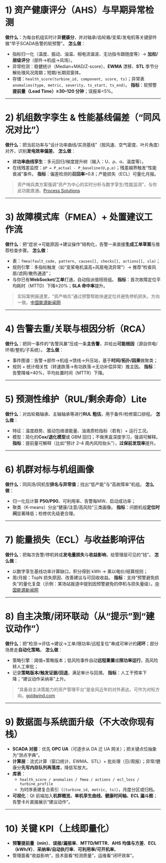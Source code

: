 # 1) 资产健康评分（AHS）与早期异常检测

**做什么**：为每台机组实时计算**健康分**，并对轴承/齿轮箱/变桨/发电机等关键部件做“早于SCADA告警的软预警”。
 **怎么做**：

- 指标归一化（温度、振动、油温、相电流谐波、无功指令跟随度等）→ **加权/层级评分**（部件→机组→风场）。
- 异常检测：稳健统计（Median+MAD/Z-score）、**EWMA** 漂移、**STL** 季节分解处理风况周期；短期/长期双窗体。
- 存储：`health_score(turbine_id, component, score, ts)`；异常表 `anomalies(type, metric, severity, ts_start, ts_end)`。
   **指标**：软预警**提前量（Lead Time）≥30–120 分钟**；误报率<5%。

------

# 2) 机组数字孪生 & 性能基线偏差（“同风况对比”）

**做什么**：把当前功率与“设计功率曲线/实测基线”（按风速、空气密度、叶片角度）对齐，识别**发电效率偏差**。
 **怎么做**：

- 建**功率曲线孪生**：多元回归/梯度提升树（输入：U、ρ、α、温度等）。
- 在线残差监控：`ΔP = P_actual - P_baseline(U,ρ,α)`；残差越界触发“性能衰减”事件。
   **指标**：偏差检测的**召回率**>0.8；产能损失（ECL）可量化月报。

> 资产哨兵类方案强调“资产为中心的实时分析与数字孪生/性能监测”，与你此功能直通。[Process Solutions](https://process.honeywell.com/content/dam/process/en/documents/document-lists/doc-list-lng/Uniformance_Asset_Sentinel_Brochure.pdf?utm_source=chatgpt.com)

------

# 3) 故障模式库（FMEA）+ 处置建议工作流

**做什么**：把“症状→可能原因→建议操作”结构化，告警一来直接**生成工单草案**与推荐检查步骤。
 **怎么做**：

- 表：`fmea(fault_code, pattern, causes[], checks[], actions[], sla)`；
- 规则引擎：多指标触发（如“变桨电机温高+风扇电流异常”）→ 推荐“检查风扇/滤网/散热通道”；
- 与你已有**WebSocket/工单**打通，自动指派值班班组。
   **指标**：首次故障定位平均耗时（MTTD）下降≥20%；**SLA 命中率**提升。

> 实际案例报道里，“资产哨兵”通过预警帮助快速定位并避免停机损失，方向一致。[中国能源新闻网](https://www.cnenergynews.cn/hydt/2025/01/08/detail_tg_20250108194189.html?utm_source=chatgpt.com)

------

# 4) 告警去重/关联与根因分析（RCA）

**做什么**：把同一事件的“告警风暴”压成一条**主告警**，并给出**可能根因**（源自供电/环境/整机/子系统）。
 **怎么做**：

- 事件图谱：告警→部件→机组→馈线→升压站，基于**时间/拓扑/因果**做聚类；
- 规则 + 统计相关性（转速跌落→有功跌落→无功补偿异常）推主因。
   **指标**：告警降噪>40%，平均处置时间（MTTR）下降。

------

# 5) 预测性维护（RUL/剩余寿命）Lite

**做什么**：对齿轮箱轴承、主轴轴承等进行**RUL 粗估**，用于备件/检修窗口排程。
 **怎么做**：

- 特征：温度趋势、振动包络谱能量、油液质检指标（若有）+ 运行工况。
- 模型：简化的**Cox/退化模型**或 GBM 回归；不做黑盒深度学习，强调可解释。
   **指标**：提前量可解释（比如“预计 2–4 周内风险抬头”），**过保前发现率**提升。

------

# 6) 机群对标与机组画像

**做什么**：同风场/同机型**排名与异常值**；找出“低产能”与“高故障率”机组。
 **怎么做**：

- 归一化后计算 **P50/P90**、可利用率、告警每MW、启动成功率；
- 聚类（K-means）分出“健康/注意/高风险”三类画像。
   **指标**：问题机组**定位时间**显著降低；检修优先级更合理。

------

# 7) 能量损失（ECL）与收益影响评估

**做什么**：把每次告警/停机转成**发电量损失**与**收益影响**，给管理层可见的“钱”。
 **怎么做**：

- 以数字孪生基线功率计算缺口，积分得到 kWh → 乘以电价/结算规则；
- 周/月报：TopN 损失原因、改善建议与可回收收益。
   **指标**：支持“预警避免损失”的量化复盘（示例：某场站报道中提到因预警避免的停机与损失量级）。[中国能源新闻网](https://www.cnenergynews.cn/hydt/2025/01/08/detail_tg_20250108194189.html?utm_source=chatgpt.com)

------

# 8) 自主决策/闭环联动（从“提示”到“建议动作”）

**做什么**：把“检测→评估→建议→工单/限功率/远程复位”串成可审计的**闭环**；部分场景走**自动化策略**。
 **怎么做**：

- 策略引擎：阈值+策略版本；低风险事件自动**远程重置**或**限功率运行**，高风险转人工审批；
- 记录**策略版本/触发证据/回退**，满足审计与回溯。
   **指标**：人工干预率下降；“建议动作采纳率”上升。

> “具备自主决策能力的资产管理平台”是金风近年的对外表达，可作为对标方向。[goldwind.com](https://www.goldwind.com/cn/news/focus-1076807204860040192?utm_source=chatgpt.com)

------

# 9) 数据面与系统面升级（不大改你现有栈）

- **SCADA 对接**：优先 **OPC UA**（可逐步从 DA 迁 UA 网关）；把关键点位抽象为“测点字典”。
- **计算层**：流式计算（窗口统计、EWMA、STL）+ 批处理（日/周报）；异常/健康分**先写内存队列再落库**，降低写放大。
- **库表**：
  - `health_score / anomalies / fmea / actions / ecl_loss / turbine_profile`
  - 为时序表建复合索引（`(turbine_id, metric, ts)`），月度分区或归档。
- **可视化**：Qt 前端加入**机群概览、单机孪生曲线、健康时间轴、ECL 漏斗图**；告警卡片直接展示“建议动作”。

------

# 10) 关键 KPI（上线即量化）

- **预警提前量（min）**、**误报/漏报率**、**MTTD/MTTR**、**AHS 均值与方差**、**ECL（kWh/¥）**、**采纳率/自动执行率**、**可利用率/可开机率**。
- 管理面看“收益影响”，技术面看“检测质量”，运维看“闭环效率”。